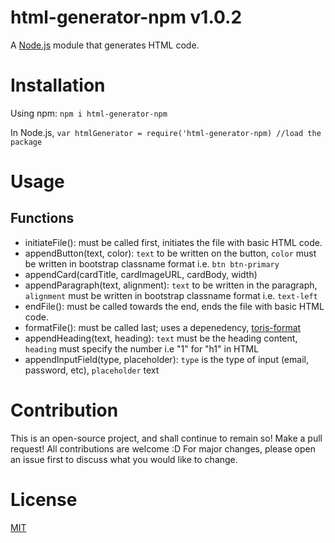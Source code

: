 # html-generator-npm v1.0.2

A [Node.js](https://nodejs.org/) module that generates HTML code.

# Installation

Using npm: `npm i html-generator-npm`

In Node.js, `var htmlGenerator = require('html-generator-npm) //load the package`

# Usage

## Functions

- initiateFile(): must be called first, initiates the file with basic HTML code.
- appendButton(text, color): `text` to be written on the button, `color` must be written in bootstrap classname format i.e. `btn btn-primary`
- appendCard(cardTitle, cardImageURL, cardBody, width)
- appendParagraph(text, alignment): `text` to be written in the paragraph, `alignment` must be written in bootstrap classname format i.e. `text-left` 
- endFile(): must be called towards the end, ends the file with basic HTML code.
- formatFile(): must be called last; uses a depenedency, [toris-format](https://www.npmjs.com/package/toris-format)
- appendHeading(text, heading): `text` must be the heading content, `heading` must specify the number i.e "1" for "h1" in HTML
- appendInputField(type, placeholder): `type` is the type of input (email, password, etc), `placeholder` text

# Contribution

This is an open-source project, and shall continue to remain so!
Make a pull request! All contributions are welcome :D
For major changes, please open an issue first to discuss what you would like to change.

# License

[MIT](https://github.com/nandiniproothi/html-generator-npm/blob/main/LICENSE)
